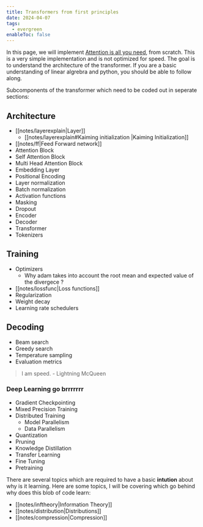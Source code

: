 ```yaml
---
title: Transformers from first principles
date: 2024-04-07
tags:
  - evergreen
enableToc: false
---
```


In this page, we will implement [Attention is all you need](https://arxiv.org/pdf/1706.03762.pdf), from scratch. This is a very simple implementation and is not optimized for speed. The goal is to understand the architecture of the transformer. If you are a basic understanding of linear algrebra and python, you should be able to follow along.

Subcomponents of the transformer which need to be coded out in seperate sections:

## Architecture
* [[notes/layerexplain|Layer]]
    * [[notes/layerexplain#Kaiming initialization |Kaiming Initialization]]
* [[notes/ff|Feed Forward network]]
* Attention Block
* Self Attention Block
* Multi Head Attention Block
* Embedding Layer
* Positional Encoding
* Layer normalization
* Batch normalization
* Activation functions
* Masking
* Dropout
* Encoder
* Decoder
* Transformer
* Tokenizers

## Training
* Optimizers
  - Why adam takes into account the root mean and expected value of the divergece ? 
* [[notes/lossfunc|Loss functions]]
* Regularization
* Weight decay
* Learning rate schedulers

## Decoding
* Beam search
* Greedy search
* Temperature sampling
* Evaluation metrics

>  I am speed. - Lightning McQueen

### Deep Learning go brrrrrrr
* Gradient Checkpointing
* Mixed Precision Training
* Distributed Training
    * Model Parallelism
    * Data Parallelism
* Quantization
* Pruning
* Knowledge Distillation
* Transfer Learning
* Fine Tuning
* Pretraining

There are several topics which are required to have a basic **intution** about why is it learning. Here are some topics, I will be covering which go behind why does this blob of code learn:

* [[notes/inftheory|Information Theory]]
* [[notes/distribution|Distributions]]
* [[notes/compression|Compression]]